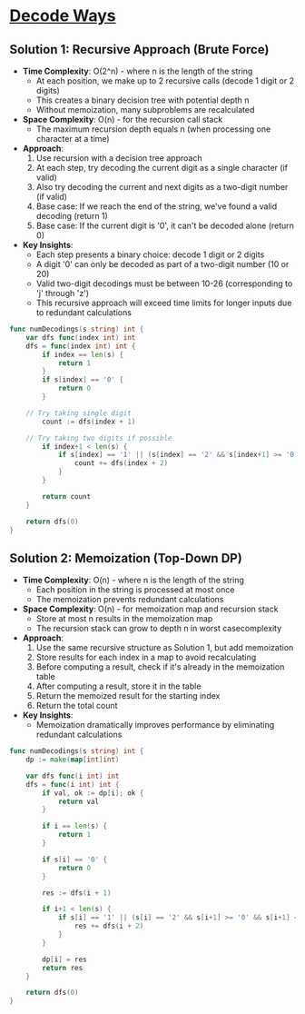 # [Decode Ways](https://leetcode.com/problems/decode-ways/)

## Solution 1: Recursive Approach (Brute Force)
- **Time Complexity**: O(2^n) - where n is the length of the string
  - At each position, we make up to 2 recursive calls (decode 1 digit or 2 digits)
  - This creates a binary decision tree with potential depth n
  - Without memoization, many subproblems are recalculated
- **Space Complexity**: O(n) - for the recursion call stack
  - The maximum recursion depth equals n (when processing one character at a time)
- **Approach**:
  1. Use recursion with a decision tree approach
  2. At each step, try decoding the current digit as a single character (if valid)
  3. Also try decoding the current and next digits as a two-digit number (if valid)
  4. Base case: If we reach the end of the string, we've found a valid decoding (return 1)
  5. Base case: If the current digit is '0', it can't be decoded alone (return 0)
- **Key Insights**:
  - Each step presents a binary choice: decode 1 digit or 2 digits
  - A digit '0' can only be decoded as part of a two-digit number (10 or 20)
  - Valid two-digit decodings must be between 10-26 (corresponding to 'j' through 'z')
  - This recursive approach will exceed time limits for longer inputs due to redundant calculations

```go
func numDecodings(s string) int {
	var dfs func(index int) int
	dfs = func(index int) int {
		if index == len(s) {
			return 1
		}
		if s[index] == '0' {
			return 0
		}

    // Try taking single digit
		count := dfs(index + 1)

    // Try taking two digits if possible
		if index+1 < len(s) {
			if s[index] == '1' || (s[index] == '2' && s[index+1] >= '0' && s[index+1] <= '6') {
				count += dfs(index + 2)
			}
		}

		return count
	}

	return dfs(0)
}

```




## Solution 2: Memoization (Top-Down DP)
- **Time Complexity**: O(n) - where n is the length of the string
  - Each position in the string is processed at most once
  - The memoization prevents redundant calculations
- **Space Complexity**: O(n) - for memoization map and recursion stack
  - Store at most n results in the memoization map
  - The recursion stack can grow to depth n in worst casecomplexity
- **Approach**:
  1. Use the same recursive structure as Solution 1, but add memoization
  2. Store results for each index in a map to avoid recalculating
  3. Before computing a result, check if it's already in the memoization table
  4. After computing a result, store it in the table
  5. Return the memoized result for the starting index
  6. Return the total count
- **Key Insights**:
  - Memoization dramatically improves performance by eliminating redundant calculations

```go
func numDecodings(s string) int {
    dp := make(map[int]int)

    var dfs func(i int) int
    dfs = func(i int) int {
        if val, ok := dp[i]; ok {
            return val
        }

        if i == len(s) {
            return 1
        }

        if s[i] == '0' {
            return 0
        }

        res := dfs(i + 1)

        if i+1 < len(s) {
            if s[i] == '1' || (s[i] == '2' && s[i+1] >= '0' && s[i+1] <= '6') {
                res += dfs(i + 2)
            }
        }

        dp[i] = res
        return res
    }

    return dfs(0)
}

```


